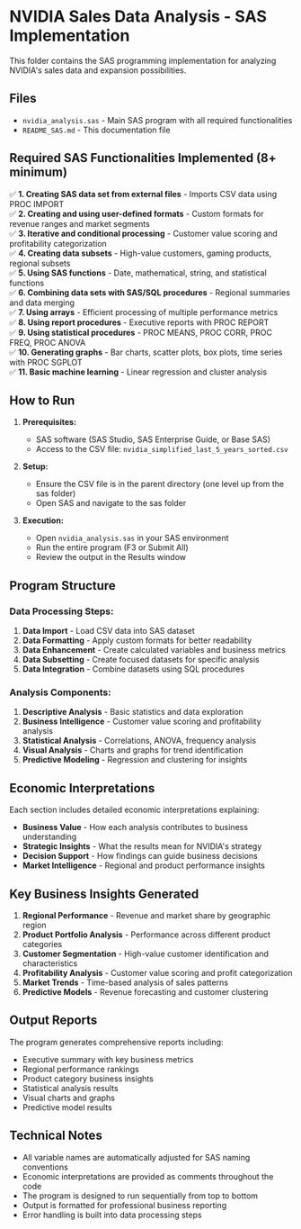 # NVIDIA Sales Data Analysis - SAS Implementation

This folder contains the SAS programming implementation for analyzing NVIDIA's sales data and expansion possibilities.

## Files

- `nvidia_analysis.sas` - Main SAS program with all required functionalities
- `README_SAS.md` - This documentation file

## Required SAS Functionalities Implemented (8+ minimum)

✅ **1. Creating SAS data set from external files** - Imports CSV data using PROC IMPORT  
✅ **2. Creating and using user-defined formats** - Custom formats for revenue ranges and market segments  
✅ **3. Iterative and conditional processing** - Customer value scoring and profitability categorization  
✅ **4. Creating data subsets** - High-value customers, gaming products, regional subsets  
✅ **5. Using SAS functions** - Date, mathematical, string, and statistical functions  
✅ **6. Combining data sets with SAS/SQL procedures** - Regional summaries and data merging  
✅ **7. Using arrays** - Efficient processing of multiple performance metrics  
✅ **8. Using report procedures** - Executive reports with PROC REPORT  
✅ **9. Using statistical procedures** - PROC MEANS, PROC CORR, PROC FREQ, PROC ANOVA  
✅ **10. Generating graphs** - Bar charts, scatter plots, box plots, time series with PROC SGPLOT  
✅ **11. Basic machine learning** - Linear regression and cluster analysis  

## How to Run

1. **Prerequisites:**
   - SAS software (SAS Studio, SAS Enterprise Guide, or Base SAS)
   - Access to the CSV file: `nvidia_simplified_last_5_years_sorted.csv`

2. **Setup:**
   - Ensure the CSV file is in the parent directory (one level up from the sas folder)
   - Open SAS and navigate to the sas folder

3. **Execution:**
   - Open `nvidia_analysis.sas` in your SAS environment
   - Run the entire program (F3 or Submit All)
   - Review the output in the Results window

## Program Structure

### Data Processing Steps:
1. **Data Import** - Load CSV data into SAS dataset
2. **Data Formatting** - Apply custom formats for better readability
3. **Data Enhancement** - Create calculated variables and business metrics
4. **Data Subsetting** - Create focused datasets for specific analysis
5. **Data Integration** - Combine datasets using SQL procedures

### Analysis Components:
1. **Descriptive Analysis** - Basic statistics and data exploration
2. **Business Intelligence** - Customer value scoring and profitability analysis
3. **Statistical Analysis** - Correlations, ANOVA, frequency analysis
4. **Visual Analysis** - Charts and graphs for trend identification
5. **Predictive Modeling** - Regression and clustering for insights

## Economic Interpretations

Each section includes detailed economic interpretations explaining:

- **Business Value** - How each analysis contributes to business understanding
- **Strategic Insights** - What the results mean for NVIDIA's strategy
- **Decision Support** - How findings can guide business decisions
- **Market Intelligence** - Regional and product performance insights

## Key Business Insights Generated

1. **Regional Performance** - Revenue and market share by geographic region
2. **Product Portfolio Analysis** - Performance across different product categories
3. **Customer Segmentation** - High-value customer identification and characteristics
4. **Profitability Analysis** - Customer value scoring and profit categorization
5. **Market Trends** - Time-based analysis of sales patterns
6. **Predictive Models** - Revenue forecasting and customer clustering

## Output Reports

The program generates comprehensive reports including:

- Executive summary with key business metrics
- Regional performance rankings
- Product category business insights
- Statistical analysis results
- Visual charts and graphs
- Predictive model results

## Technical Notes

- All variable names are automatically adjusted for SAS naming conventions
- Economic interpretations are provided as comments throughout the code
- The program is designed to run sequentially from top to bottom
- Output is formatted for professional business reporting
- Error handling is built into data processing steps 